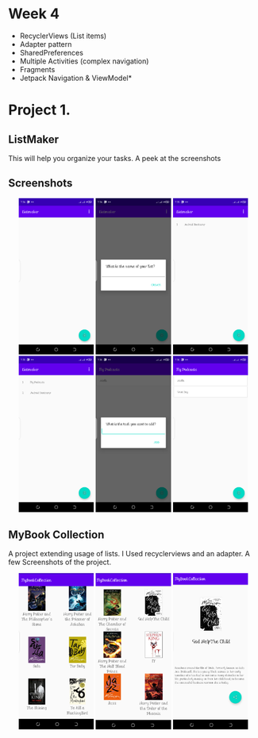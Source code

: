 # Week 4

- RecyclerViews (List items)
- Adapter pattern
- SharedPreferences
- Multiple Activities (complex navigation)
- Fragments 
- Jetpack Navigation & ViewModel*


# Project 1.
## ListMaker
 This will help you organize your tasks.
 A peek at the screenshots

 
## Screenshots 
<p align="center">
<img src="/images/1.png" width="30%"/>
<img src="/images/2.png" width="30%"/> 
<img src="/images/3.png" width="30%"/>
<img src="/images/4.png" width="30%"/>
<img src="/images/5.png" width="30%"/> 
<img src="/images/6.png" width="30%"/>
  
</p>







## MyBook Collection
A project extending usage of lists. I Used recyclerviews and an adapter. 
A few Screenshots of the project.

<p align="center">
<img src="/images/sc1.png" width="30%"/>
<img src="/images/sc2.png" width="30%"/> 
<img src="/images/sc3.png" width="30%"/>

  
</p>
